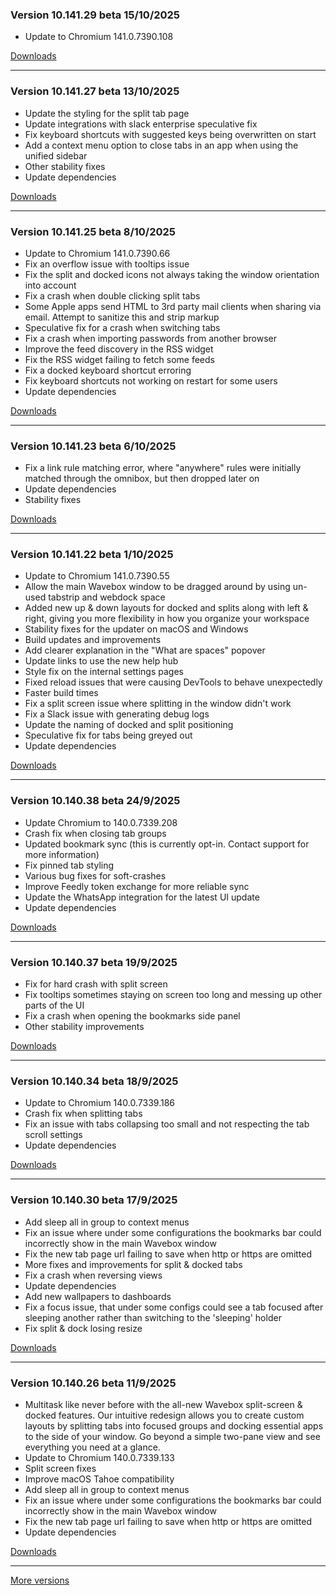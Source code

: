 <h3>Version 10.141.29 beta <span class="date">15/10/2025</span></h3>
<ul>
  <li>Update to Chromium 141.0.7390.108</li>
</ul>

[Downloads](https://wavebox.io/download/release/10.141.29.3)

---

<h3>Version 10.141.27 beta <span class="date">13/10/2025</span></h3>
<ul>
    <li>Update the styling for the split tab page</li>
    <li>Update integrations with slack enterprise speculative fix</li>
    <li>Fix keyboard shortcuts with suggested keys being overwritten on start</li>
    <li>Add a context menu option to close tabs in an app when using the unified sidebar</li>
    <li>Other stability fixes</li>
    <li>Update dependencies</li>
</ul>

[Downloads](https://wavebox.io/download/release/10.141.27.3)

---

<h3>Version 10.141.25 beta <span class="date">8/10/2025</span></h3>
<ul>
  <li>Update to Chromium 141.0.7390.66</li>
  <li>Fix an overflow issue with tooltips issue</li>
  <li>Fix the split and docked icons not always taking the window orientation into account</li>
  <li>Fix a crash when double clicking split tabs</li>
  <li>Some Apple apps send HTML to 3rd party mail clients when sharing via email. Attempt to sanitize this and strip markup</li>
  <li>Speculative fix for a crash when switching tabs</li>
  <li>Fix a crash when importing passwords from another browser</li>
  <li>Improve the feed discovery in the RSS widget</li>
  <li>Fix the RSS widget failing to fetch some feeds</li>
  <li>Fix a docked keyboard shortcut erroring</li>
  <li>Fix keyboard shortcuts not working on restart for some users</li>
  <li>Update dependencies</li>
</ul>

[Downloads](https://wavebox.io/download/release/10.141.25.3)

---

<h3>Version 10.141.23 beta <span class="date">6/10/2025</span></h3>
<ul>
  <li>Fix a link rule matching error, where "anywhere" rules were initially matched through the omnibox, but then dropped later on</li>
  <li>Update dependencies</li>
  <li>Stability fixes</li>
</ul>

[Downloads](https://wavebox.io/download/release/10.141.23.3)

---

<h3>Version 10.141.22 beta <span class="date">1/10/2025</span></h3>
<ul>
  <li>Update to Chromium 141.0.7390.55</li>
  <li>Allow the main Wavebox window to be dragged around by using un-used tabstrip and webdock space</li>
  <li>
    Added new up & down layouts for docked and splits along with left & right, giving you
    more flexibility in how you organize your workspace
  </li>
  <li>Stability fixes for the updater on macOS and Windows</li>
  <li>Build updates and improvements</li>
  <li>Add clearer explanation in the "What are spaces" popover</li>
  <li>Update links to use the new help hub</li>
  <li>Style fix on the internal settings pages</li>
  <li>Fixed reload issues that were causing DevTools to behave unexpectedly</li>
  <li>Faster build times</li>
  <li>Fix a split screen issue where splitting in the window didn't work</li>
  <li>Fix a Slack issue with generating debug logs</li>
  <li>Update the naming of docked and split positioning</li>
  <li>Speculative fix for tabs being greyed out</li>
  <li>Update dependencies</li>
</ul>

[Downloads](https://wavebox.io/download/release/10.141.22.3)

---

<h3>Version 10.140.38 beta <span class="date">24/9/2025</span></h3>
<ul>
  <li>Update Chromium to 140.0.7339.208</li>
  <li>Crash fix when closing tab groups</li>
  <li>Updated bookmark sync (this is currently opt-in. Contact support for more information)</li>
  <li>Fix pinned tab styling</li>
  <li>Various bug fixes for soft-crashes</li>
  <li>Improve Feedly token exchange for more reliable sync</li>
  <li>Update the WhatsApp integration for the latest UI update</li>
  <li>Update dependencies</li>
</ul>

[Downloads](https://wavebox.io/download/release/10.140.38.3)

---

<h3>Version 10.140.37 beta <span class="date">19/9/2025</span></h3>
<ul>
  <li>Fix for hard crash with split screen</li>
  <li>Fix tooltips sometimes staying on screen too long and messing up other parts of the UI</li>
  <li>Fix a crash when opening the bookmarks side panel</li>
  <li>Other stability improvements</li>
</ul>

[Downloads](https://wavebox.io/download/release/10.140.37.3)

---

<h3>Version 10.140.34 beta <span class="date">18/9/2025</span></h3>
<ul>
  <li>Update to Chromium 140.0.7339.186</li>
  <li>Crash fix when splitting tabs</li>
  <li>Fix an issue with tabs collapsing too small and not respecting the tab scroll settings</li>
  <li>Update dependencies</li>
</ul>

[Downloads](https://wavebox.io/download/release/10.140.34.3)

---

<h3>Version 10.140.30 beta <span class="date">17/9/2025</span></h3>
<ul>
  <li>Add sleep all in group to context menus</li>
  <li>Fix an issue where under some configurations the bookmarks bar could incorrectly show in the main Wavebox window</li>
  <li>Fix the new tab page url failing to save when http or https are omitted</li>
  <li>More fixes and improvements for split & docked tabs</li>
  <li>Fix a crash when reversing views</li>
  <li>Update dependencies</li>
  <li>Add new wallpapers to dashboards</li>
  <li>Fix a focus issue, that under some configs could see a tab focused after sleeping another rather than switching to the 'sleeping' holder</li>
  <li>Fix split & dock losing resize</li>
</ul>

[Downloads](https://wavebox.io/download/release/10.140.30.3)

---

<h3>Version 10.140.26 beta <span class="date">11/9/2025</span></h3>
<ul>
  <li>
    Multitask like never before with the all-new Wavebox split-screen & docked features. Our intuitive
    redesign allows you to create custom layouts by splitting tabs into focused
    groups and docking essential apps to the side of your window. Go beyond a simple
    two-pane view and see everything you need at a glance.
  </li>
  <li>Update to Chromium 140.0.7339.133</li>
  <li>Split screen fixes</li>
  <li>Improve macOS Tahoe compatibility</li>
  <li>Add sleep all in group to context menus</li>
  <li>Fix an issue where under some configurations the bookmarks bar could incorrectly show in the main Wavebox window</li>
  <li>Fix the new tab page url failing to save when http or https are omitted</li>
  <li>Update dependencies</li>
</ul>

[Downloads](https://wavebox.io/download/release/10.140.26.3)

---
[More versions](https://wavebox.io/changelog/beta/)